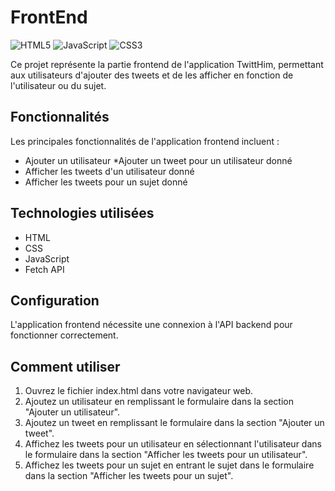 # FrontEnd 

![HTML5](https://img.shields.io/badge/html5-%23E34F26.svg?style=for-the-badge&logo=html5&logoColor=white)
![JavaScript](https://img.shields.io/badge/javascript-%23323330.svg?style=for-the-badge&logo=javascript&logoColor=%23F7DF1E)
![CSS3](https://img.shields.io/badge/css3-%231572B6.svg?style=for-the-badge&logo=css3&logoColor=white)


Ce projet représente la partie frontend de l'application TwittHim, permettant aux utilisateurs d'ajouter des tweets et de les afficher en fonction de l'utilisateur ou du sujet.

## Fonctionnalités
Les principales fonctionnalités de l'application frontend incluent :

* Ajouter un utilisateur
*Ajouter un tweet pour un utilisateur donné
* Afficher les tweets d'un utilisateur donné
* Afficher les tweets pour un sujet donné

## Technologies utilisées

* HTML
* CSS
* JavaScript
* Fetch API
## Configuration

L'application frontend nécessite une connexion à l'API backend pour fonctionner correctement. 

## Comment utiliser

1. Ouvrez le fichier index.html dans votre navigateur web.
2. Ajoutez un utilisateur en remplissant le formulaire dans la section "Ajouter un utilisateur".
3. Ajoutez un tweet en remplissant le formulaire dans la section "Ajouter un tweet".
4. Affichez les tweets pour un utilisateur en sélectionnant l'utilisateur dans le formulaire dans la section "Afficher les tweets pour un utilisateur".
5. Affichez les tweets pour un sujet en entrant le sujet dans le formulaire dans la section "Afficher les tweets pour un sujet".
